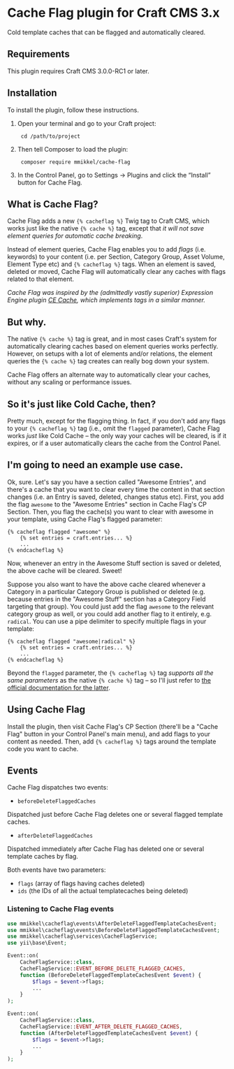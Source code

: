 # Cache Flag plugin for Craft CMS 3.x

Cold template caches that can be flagged and automatically cleared.

## Requirements

This plugin requires Craft CMS 3.0.0-RC1 or later.

## Installation

To install the plugin, follow these instructions.

1. Open your terminal and go to your Craft project:

        cd /path/to/project

2. Then tell Composer to load the plugin:

        composer require mmikkel/cache-flag

3. In the Control Panel, go to Settings → Plugins and click the “Install” button for Cache Flag.

## What is Cache Flag?

Cache Flag adds a new `{% cacheflag %}` Twig tag to Craft CMS, which works just like the native `{% cache %}` tag, except that _it will not save element queries for automatic cache breaking_.

Instead of element queries, Cache Flag enables you to add _flags_ (i.e. keywords) to your content (i.e. per Section, Category Group, Asset Volume, Element Type etc) and `{% cacheflag %}` tags. When an element is saved, deleted or moved, Cache Flag will automatically clear any caches with flags related to that element.

_Cache Flag was inspired by the (admittedly vastly superior) Expression Engine plugin [CE Cache](https://docs.causingeffect.com/expressionengine/ce-cache/index.html), which implements _tags_ in a similar manner._

## But why.

The native `{% cache %}` tag is great, and in most cases Craft's system for automatically clearing caches based on element queries works perfectly. However, on setups with a lot of elements and/or relations, the element queries the `{% cache %}` tag creates can really bog down your system.

Cache Flag offers an alternate way to automatically clear your caches, without any scaling or performance issues.

## So it's just like Cold Cache, then?

Pretty much, except for the flagging thing. In fact, if you don't add any flags to your `{% cacheflag %}` tag (i.e., omit the `flagged` parameter), Cache Flag works *just* like Cold Cache – the only way your caches will be cleared, is if it expires, or if a user automatically clears the cache from the Control Panel.

## I'm going to need an example use case.

Ok, sure. Let's say you have a section called "Awesome Entries", and there's a cache that you want to clear every time the content in that section changes (i.e. an Entry is saved, deleted, changes status etc). First, you add the flag `awesome` to the "Awesome Entries" section in Cache Flag's CP Section. Then, you flag the cache(s) you want to clear with awesome in your template, using Cache Flag's flagged parameter:

```twig
{% cacheflag flagged "awesome" %}
    {% set entries = craft.entries... %}
    ...
{% endcacheflag %}
```

Now, whenever an entry in the Awesome Stuff section is saved or deleted, the above cache will be cleared. Sweet!

Suppose you also want to have the above cache cleared whenever a Category in a particular Category Group is published or deleted (e.g. because entries in the "Awesome Stuff" section has a Category Field targeting that group). You could just add the flag `awesome` to the relevant category group as well, or you could add another flag to it entirely, e.g. `radical`. You can use a pipe delimiter to specify multiple flags in your template:

```twig
{% cacheflag flagged "awesome|radical" %}
    {% set entries = craft.entries... %}
    ...
{% endcacheflag %}
```

Beyond the `flagged` parameter, the `{% cacheflag %}` tag _supports all the same parameters_ as the native `{% cache %}` tag – so I'll just refer to [the official documentation for the latter](https://docs.craftcms.com/v3/dev/tags/cache.html#app).

## Using Cache Flag

Install the plugin, then visit Cache Flag's CP Section (there'll be a "Cache Flag" button in your Control Panel's main menu), and add flags to your content as needed. Then, add `{% cacheflag %}` tags around the template code you want to cache.

## Events

Cache Flag dispatches two events:

* `beforeDeleteFlaggedCaches`  

Dispatched just before Cache Flag deletes one or several flagged template caches.  

* `afterDeleteFlaggedCaches`  

Dispatched immediately after Cache Flag has deleted one or several template caches by flag.  

Both events have two parameters:  

* `flags` (array of flags having caches deleted)
* `ids` (the IDs of all the actual templatecaches being deleted)   

### Listening to Cache Flag events

```php
use mmikkel\cacheflag\events\AfterDeleteFlaggedTemplateCachesEvent;
use mmikkel\cacheflag\events\BeforeDeleteFlaggedTemplateCachesEvent;
use mmikkel\cacheflag\services\CacheFlagService;
use yii\base\Event;

Event::on(
    CacheFlagService::class,
    CacheFlagService::EVENT_BEFORE_DELETE_FLAGGED_CACHES,
    function (BeforeDeleteFlaggedTemplateCachesEvent $event) {
        $flags = $event->flags;
        ...
    }
);

Event::on(
    CacheFlagService::class,
    CacheFlagService::EVENT_AFTER_DELETE_FLAGGED_CACHES,
    function (AfterDeleteFlaggedTemplateCachesEvent $event) {
        $flags = $event->flags;
        ...
    }
);
